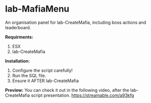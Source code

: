 # lab-MafiaMenu

An organisation panel for lab-CreateMafia, including boss actions and leaderboard.


**Requirments:**

1) ESX
2) lab-CreateMafia


**Installation:**

1) Configure the script carefully!
2) Run the SQL file.
3) Ensure it AFTER lab-CreateMafia

**Preview:**
You can check it out in the following video, after the lab-CreateMafia script presentation.
https://streamable.com/a93kfg
